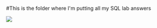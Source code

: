 #This is the folder where I'm putting all my SQL lab answers

![](http://d24kfg5vae7qnd.cloudfront.net/wp-content/uploads/2014/04/dilbert.com_.gif)
